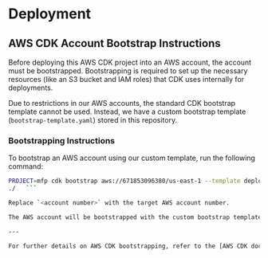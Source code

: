 # Deployment

## AWS CDK Account Bootstrap Instructions

Before deploying this AWS CDK project into an AWS account, the account must be bootstrapped. Bootstrapping is required to set up the necessary resources (like an S3 bucket and IAM roles) that CDK uses internally for deployments.

Due to restrictions in our AWS accounts, the standard CDK bootstrap template cannot be used. Instead, we have a custom bootstrap template (`bootstrap-template.yaml`) stored in this repository.

### Bootstrapping Instructions

To bootstrap an AWS account using our custom template, run the following command:

````bash
PROJECT=mfp cdk bootstrap aws://671853096380/us-east-1 --template deployment/bootstrap-template.yaml --context stage=bootstrap
./   ```

Replace `<account number>` with the target AWS account number.

The AWS account will be bootstrapped with the custom bootstrap template and ready for deploying this CDK project.

---

For further details on AWS CDK bootstrapping, refer to the [AWS CDK documentation](https://docs.aws.amazon.com/cdk/latest/guide/bootstrapping.html).
````
